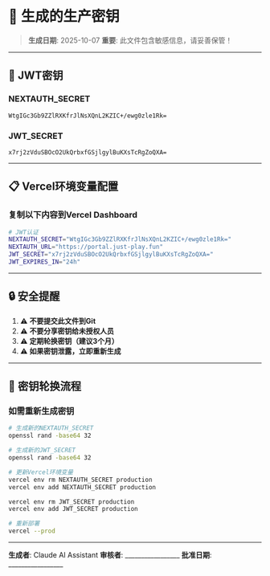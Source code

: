 # 🔐 生成的生产密钥

> **生成日期**: 2025-10-07
> **重要**: 此文件包含敏感信息，请妥善保管！

---

## 🔑 JWT密钥

### NEXTAUTH_SECRET

```
WtgIGc3Gb9ZZlRXKfrJlNsXQnL2KZIC+/ewg0zle1Rk=
```

### JWT_SECRET

```
x7rj2zVduSBOcO2UkQrbxfGSjlgylBuKXsTcRgZoQXA=
```

---

## 📋 Vercel环境变量配置

### 复制以下内容到Vercel Dashboard

```bash
# JWT认证
NEXTAUTH_SECRET="WtgIGc3Gb9ZZlRXKfrJlNsXQnL2KZIC+/ewg0zle1Rk="
NEXTAUTH_URL="https://portal.just-play.fun"
JWT_SECRET="x7rj2zVduSBOcO2UkQrbxfGSjlgylBuKXsTcRgZoQXA="
JWT_EXPIRES_IN="24h"
```

---

## 🔒 安全提醒

1. ⚠️ **不要提交此文件到Git**
2. ⚠️ **不要分享密钥给未授权人员**
3. ⚠️ **定期轮换密钥（建议3个月）**
4. ⚠️ **如果密钥泄露，立即重新生成**

---

## 🔄 密钥轮换流程

### 如需重新生成密钥

```bash
# 生成新的NEXTAUTH_SECRET
openssl rand -base64 32

# 生成新的JWT_SECRET
openssl rand -base64 32

# 更新Vercel环境变量
vercel env rm NEXTAUTH_SECRET production
vercel env add NEXTAUTH_SECRET production

vercel env rm JWT_SECRET production
vercel env add JWT_SECRET production

# 重新部署
vercel --prod
```

---

**生成者**: Claude AI Assistant
**审核者**: _________________
**批准日期**: _________________
